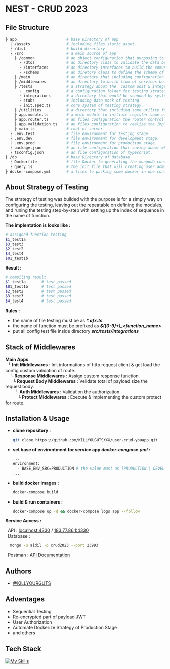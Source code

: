 
# NEST - CRUD 2023


## File Structure
```bash
├ app                      # base Directory of app 
  ├ /assets                # including files static asset.
  ├ /dist                  # build directory 
  ├ /src                   # a main source of app 
    ├ /common              # an object configuration that purposing to comunicated the data.
      ├ /dtos              # an directory class to validate the data before it write to databases.
      ├ /interfaces        # an directory interfaces to build the comunicate between any data to shema object of databases.
      ├ /schems            # an diretory class to define the schema of databases.
    ├ /main                # an directory that including configuration API.
    ├ /middlewares         # an directory to build flow of services before it really executed.
    ├ /tests               # a strategy about the  custom unit & integrations testing, that i named it as a "Awesome Sequential Testing".
      ├ _config            # a configuration folder for testing strategy. 
      ├ integrations       # a directory that would be scanned by system while running the test stage.
      ├ stubs              # including data mock of testing.
      ├ init.spec.ts       # core system of testing strategy. 
    ├ /utilities           # a directory that including some utility function.
    ├ app.module.ts        # a main module to initiate register some of configurations.
    ├ app.router.ts        # an files configuration the router controllers.
    ├ app.validation.ts    # an files configuration to realize the implement of stack middlewares.
    ├ main.ts              # root of server
  ├ .env.test              # file environment for testing stage.
  ├ .env.dev               # file environment for development stage.
  ├ .env.prod              # file environment for production stage.
  ├ package.json           # an file configuration that saving about whatever modules used.
  ├ tsconfig.json          # an file configuration of typescript. 
├ /db                      # base Directory of database
  ├ Dockerfile             # file Docker to generating the mongodb container.
  ├ query.js               # the init file that will creating user admin on every stage environment.
├ docker-compose.yml       # a files to packing some docker in one configurations file.
```
## About Strategy of Testing
The strategy of testing was builded with the
purpose is for a simply way on configuring the 
testing, leaving out the repeatable on defining the modules, and runing the testing step-by-step with setting up the index of sequence in the name of function.

**The implentation is looks like :**
```bash
# assigned function testing
$1_test1a
$3_test3
$2_test2
$4_test4
$01_test1b
```

**Result :**
```bash
# compiling result
$1_test1a       # test passed
$01_test1b      # test passed
$2_test2        # test passed
$3_test3        # test passed
$4_test4        # test passed
```

**Rules :**
- the name of file testing must be as **_*.afx.ts_**
- the name of function must be prefixed as **_$([0-9]+)\_<function_name>_**
- put all config test file inside directory **_src/tests/integrations_**
## Stack of Middlewares

**Main Apps**  
&nbsp;&nbsp;**└ Init Middlewares** : Init informations of http request client & get load the config custom validation of route.   
&nbsp;&nbsp;&nbsp;&nbsp;**└ Response Middlewares** : Assign custom response function.  
&nbsp;&nbsp;&nbsp;&nbsp;&nbsp;&nbsp;**└ Request Body Middlewares** : Velidate total of payload size the request body.  
&nbsp;&nbsp;&nbsp;&nbsp;&nbsp;&nbsp;&nbsp;&nbsp;**└ Auth Middlewares** : Validation the authorization.   
&nbsp;&nbsp;&nbsp;&nbsp;&nbsp;&nbsp;&nbsp;&nbsp;&nbsp;&nbsp;**└ Protect Middlewares**  : Execute & implementing the custom protect for route.

## Installation & Usage

- **clone repository :**
    ```bash
    git clone https://github.com/KILLYOUGUTSXXX/user-crud-youapp.git
    ```
- **set base of environtment for service app _docker-compose.yml_ :**
    ```bash
    ...
    environment:
      - BASE_ENV_SRC=PRODUCTION # the value must as [PRODUCTION | DEVELOPMENT]
    ...
    ```
- **build docker images :**
    ```bash
    docker-compose build
    ```
- **build & run containers :**
    ```bash
    docker-compose up -d && docker-compose logs app --follow
    ```
**Service Access :**

&nbsp;&nbsp;API : [localhost:4330](http://localhost:4330) / [183.77.86.1:4330](http://183.77.86.1:4330)  
&nbsp;&nbsp;Database :
  ```bash
    mongo -u aidil -p crud2023 --port 23993
  ```  
&nbsp;&nbsp;Postman : [API Documentation](https://documenter.getpostman.com/view/22370182/2s93zCZ1Be)

## Authors
- [@KILLYOURGUTS](https://github.com/KILLYOUGUTSXXX)

## Adventages
- Sequential Testing
- Re-encrypted part of payload JWT
- User Authorization
- Automate Dockerize Strategy of Production Stage
- and others

## Tech Stack
[![My Skills](https://skillicons.dev/icons?i=nodejs,nest,docker,bash,ts,js)](https://skillicons.dev)